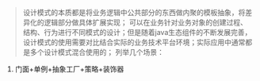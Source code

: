 >设计模式的本质都是将业务逻辑中公共部分的东西做内聚的模板抽象，将差异化的逻辑部分做具体扩展实现；
可以在业务针对业务对象的创建过程、结构、行为进行不同模式的设计；但是随着java生态组件的不断发展完善，
设计模式的使用需要对比结合实际的业务技术平台环境；实际应用中通常都是多个设计模式混合使用的；
列举几个场景：
1. 门面+单例+抽象工厂+策略+装饰器




















































